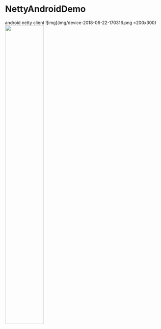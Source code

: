 # NettyAndroidDemo
android netty client
![img](img/device-2018-06-22-170316.png =200x300)
<img src="img/device-2018-06-22-170316.png =200x300" width="50%" height="50%" />

